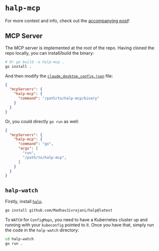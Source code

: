 # `halp-mcp`


For more context and info, check out the [accompanying post](https://nonmonotonic.dev/posts/halp-mcp/)!

## MCP Server

The MCP server is implemented at the root of the repo.
Having cloned the repo locally, you can install/build the binary:
```sh
# Or go build -o halp-mcp .
go install .
```

And then modify the [`claude_desktop_config.json`](https://modelcontextprotocol.io/quickstart/user#2-add-the-filesystem-mcp-server) file:
```json
{
  "mcpServers": {
    "halp-mcp": {
      "command": "/path/to/halp-mcp/binary"
    }
  }
}
```

Or, you could directly `go run` as well:
```json
{
  "mcpServers": {
    "halp-mcp": {
      "command": "go",
      "args": [
        "run",
        "/path/to/halp-mcp",
      ]
    }
  }
}
```

## `halp-watch`

Firstly, install [`halp`](https://github.com/MadhavJivrajani/halp).

```sh
go install github.com/MadhavJivrajani/halp@latest
```

To `WATCH` for `ConfigMaps`, you need to have a Kubernetes cluster up and running with your `kubeconfig`
pointed to it. Once you have that, simply run the code in the `halp-watch` directory:
```sh
cd halp-watch
go run .
```
